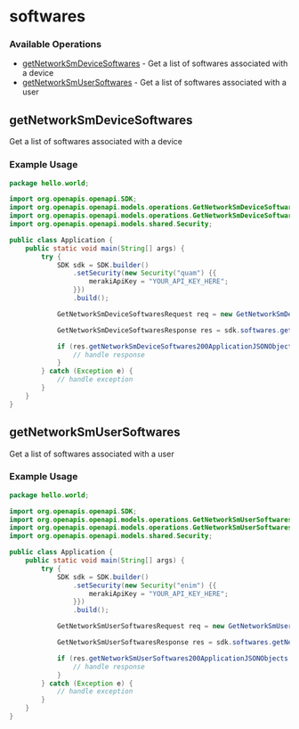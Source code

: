 # softwares

### Available Operations

* [getNetworkSmDeviceSoftwares](#getnetworksmdevicesoftwares) - Get a list of softwares associated with a device
* [getNetworkSmUserSoftwares](#getnetworksmusersoftwares) - Get a list of softwares associated with a user

## getNetworkSmDeviceSoftwares

Get a list of softwares associated with a device

### Example Usage

```java
package hello.world;

import org.openapis.openapi.SDK;
import org.openapis.openapi.models.operations.GetNetworkSmDeviceSoftwaresRequest;
import org.openapis.openapi.models.operations.GetNetworkSmDeviceSoftwaresResponse;
import org.openapis.openapi.models.shared.Security;

public class Application {
    public static void main(String[] args) {
        try {
            SDK sdk = SDK.builder()
                .setSecurity(new Security("quam") {{
                    merakiApiKey = "YOUR_API_KEY_HERE";
                }})
                .build();

            GetNetworkSmDeviceSoftwaresRequest req = new GetNetworkSmDeviceSoftwaresRequest("dolorum", "repellendus");            

            GetNetworkSmDeviceSoftwaresResponse res = sdk.softwares.getNetworkSmDeviceSoftwares(req);

            if (res.getNetworkSmDeviceSoftwares200ApplicationJSONObjects != null) {
                // handle response
            }
        } catch (Exception e) {
            // handle exception
        }
    }
}
```

## getNetworkSmUserSoftwares

Get a list of softwares associated with a user

### Example Usage

```java
package hello.world;

import org.openapis.openapi.SDK;
import org.openapis.openapi.models.operations.GetNetworkSmUserSoftwaresRequest;
import org.openapis.openapi.models.operations.GetNetworkSmUserSoftwaresResponse;
import org.openapis.openapi.models.shared.Security;

public class Application {
    public static void main(String[] args) {
        try {
            SDK sdk = SDK.builder()
                .setSecurity(new Security("enim") {{
                    merakiApiKey = "YOUR_API_KEY_HERE";
                }})
                .build();

            GetNetworkSmUserSoftwaresRequest req = new GetNetworkSmUserSoftwaresRequest("ab", "architecto");            

            GetNetworkSmUserSoftwaresResponse res = sdk.softwares.getNetworkSmUserSoftwares(req);

            if (res.getNetworkSmUserSoftwares200ApplicationJSONObjects != null) {
                // handle response
            }
        } catch (Exception e) {
            // handle exception
        }
    }
}
```
